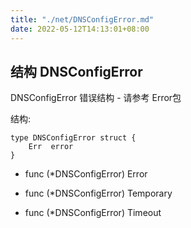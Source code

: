 ```yaml
---
title: "./net/DNSConfigError.md"
date: 2022-05-12T14:13:01+08:00
---
```

## 结构 DNSConfigError

DNSConfigError 错误结构 - 请参考 Error包

结构:

	type DNSConfigError struct {
	    Err  error
	}


- func (*DNSConfigError) Error

- func (*DNSConfigError) Temporary

- func (*DNSConfigError) Timeout

